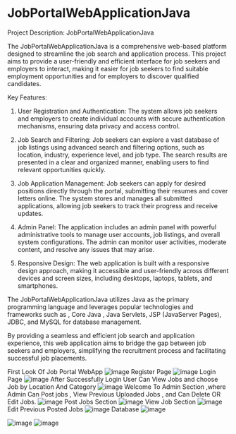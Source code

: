 # JobPortalWebApplicationJava
Project Description: JobPortalWebApplicationJava

The JobPortalWebApplicationJava is a comprehensive web-based platform designed to streamline the job search and application process. This project aims to provide a user-friendly and efficient interface for job seekers and employers to interact, making it easier for job seekers to find suitable employment opportunities and for employers to discover qualified candidates.

Key Features:
1. User Registration and Authentication: The system allows job seekers and employers to create individual accounts with secure authentication mechanisms, ensuring data privacy and access control.

2. Job Search and Filtering: Job seekers can explore a vast database of job listings using advanced search and filtering options, such as location, industry, experience level, and job type. The search results are presented in a clear and organized manner, enabling users to find relevant opportunities quickly.

3. Job Application Management: Job seekers can apply for desired positions directly through the portal, submitting their resumes and cover letters online. The system stores and manages all submitted applications, allowing job seekers to track their progress and receive updates.

4. Admin Panel: The application includes an admin panel with powerful administrative tools to manage user accounts, job listings, and overall system configurations. The admin can monitor user activities, moderate content, and resolve any issues that may arise.

5. Responsive Design: The web application is built with a responsive design approach, making it accessible and user-friendly across different devices and screen sizes, including desktops, laptops, tablets, and smartphones.

The JobPortalWebApplicationJava utilizes Java as the primary programming language and leverages popular technologies and frameworks such as , Core Java , Java Servlets, JSP (JavaServer Pages), JDBC, and MySQL for database management.

By providing a seamless and efficient job search and application experience, this web application aims to bridge the gap between job seekers and employers, simplifying the recruitment process and facilitating successful job placements.

First Look Of Job Portal WebApp
 ![image](https://github.com/SHIVAM-MAHTO-09/JobPortalWebApplicationJava/assets/123778173/b5a37a2a-e708-4876-a16d-8bc4a5a3d74d)
Register Page
![image](https://github.com/SHIVAM-MAHTO-09/JobPortalWebApplicationJava/assets/123778173/41e05741-1088-413b-bedb-9ca79938ec6e)
Login Page
![image](https://github.com/SHIVAM-MAHTO-09/JobPortalWebApplicationJava/assets/123778173/ae39eb78-d377-4a47-8964-53d5eed8c135)
After Successfully Login User Can View Jobs and choose Job by Location And Category
![image](https://github.com/SHIVAM-MAHTO-09/JobPortalWebApplicationJava/assets/123778173/e3896eed-5b32-44a5-a5c7-cedecabf593d)
Welcome To Admin Section ,where Admin Can Post jobs ,  View Previous Uploaded Jobs , and Can Delete OR Edit Jobs.
![image](https://github.com/SHIVAM-MAHTO-09/JobPortalWebApplicationJava/assets/123778173/d9800e88-051d-40a6-8703-c4101a4afca5)
Post Jobs Section 
![image](https://github.com/SHIVAM-MAHTO-09/JobPortalWebApplicationJava/assets/123778173/ddfe7a56-f463-4d36-b927-7dbc583e595c)
View Job Section
![image](https://github.com/SHIVAM-MAHTO-09/JobPortalWebApplicationJava/assets/123778173/2ca43800-c1f3-4b02-9b62-ba1e385ebf13)
Edit Previous Posted Jobs
![image](https://github.com/SHIVAM-MAHTO-09/JobPortalWebApplicationJava/assets/123778173/4106f602-4eb3-43e5-8f5b-4d9457cc680b)
Database
![image](https://github.com/SHIVAM-MAHTO-09/JobPortalWebApplicationJava/assets/123778173/3d71e821-5f48-4460-941f-e523a263e43b)

![image](https://github.com/SHIVAM-MAHTO-09/JobPortalWebApplicationJava/assets/123778173/1c840cb5-beeb-4e6b-87fc-784a96a024a0)
![image](https://github.com/SHIVAM-MAHTO-09/JobPortalWebApplicationJava/assets/123778173/021980ed-f681-4c12-889b-8174c116ec22) 

